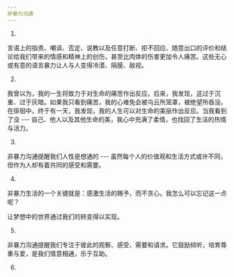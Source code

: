 ```yaml
---
非暴力沟通
---
```


1.

言语上的指责、嘲讽、否定、说教以及任意打断、拒不回应、随意出口的评价和结论给我们带来的情感和精神上的创伤，甚至比肉体的伤害更加令人痛苦。这些无心或有意的语言暴力让人与人变得冷漠、隔膜、敌视。

2.

我曾以为，我的一生将致力于对生命的痛苦作出反应。后来，我发现，这过于沉重、过于灰暗。如果我只看到痛苦，我的心难免会被乌云所笼罩，被绝望所吞没。在徘徊中，终于有一天，我发现，我的人生可以对生命的美丽作出反应。当我看到了没 --- 自己、他人以及其他生命的美，我心中充满了柔情，也找回了生活的热情与活力。

3.

非暴力沟通提醒我们人性是想通的 --- 虽然每个人的价值观和生活方式或许不同，但作为人却有着共同的感受和需要。

4.

非暴力生活的一个关键就是：感激生活的赐予，而不贪心。我怎么可以忘记这一点呢？

让梦想中的世界通过我们的转变得以实现。

5.

非暴力沟通提醒我们专注于彼此的观察、感受、需要和请求。它鼓励倾听，培育尊重与爱，是我们情意相通，乐于互助。

6.

